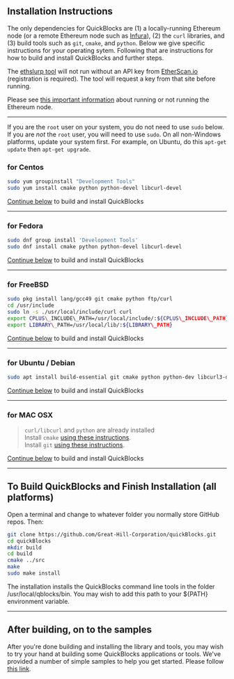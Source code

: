 ## Installation Instructions

The only dependencies for QuickBlocks are (1) a locally-running Ethereum node (or a remote Ethereum node such as [Infura](http://infura.io)), (2) the `curl` libraries, and (3) build tools such as `git`, `cmake`, and `python`.  Below we give specific instructions for your operating sytem. Following that are instructions for how to build and install QuickBlocks and further steps.

The [ethslurp tool](../../apps/ethslurp/README.md) will not run without an API key from [EtherScan.io](http://etherscan.io/apis) (registration is required). The tool will request a key from that site before running.

Please see [this important information](RUNNING_A_NODE.md) about running or not running the Ethereum node.

***

If you are the `root` user on your system, you do not need to use `sudo` below. If you are *not* the `root` user, you will need to use `sudo`. On all non-Windows platforms, update your system first. For example, on Ubuntu, do this `apt-get update` then `apt-get upgrade`.

### for Centos

```bash
sudo yum groupinstall "Development Tools"  
sudo yum install cmake python python-devel libcurl-devel
```

[Continue below](#finish) to build and install QuickBlocks

***

### for Fedora

```bash
sudo dnf group install 'Development Tools'
sudo dnf install cmake python python-devel libcurl-devel
```

[Continue below](#finish) to build and install QuickBlocks

***

### for FreeBSD

```bash
sudo pkg install lang/gcc49 git cmake python ftp/curl
cd /usr/include  
sudo ln -s ./usr/local/include/curl curl  
export CPLUS\_INCLUDE\_PATH=/usr/local/include/:${CPLUS\_INCLUDE\_PATH}
export LIBRARY\_PATH=/usr/local/lib/:${LIBRARY\_PATH}
```

[Continue below](#finish) to build and install QuickBlocks

***

### for Ubuntu / Debian

```bash
sudo apt install build-essential git cmake python python-dev libcurl3-dev
```

[Continue below](#finish) to build and install QuickBlocks

***

### for MAC OSX

   > `curl/libcurl` and `python` are already installed  
   > Install `cmake` [using these instructions](https://cmake.org/download/).  
   > Install `git` [using these instructions](https://git-scm.com/download/mac).

[Continue below](#finish) to build and install QuickBlocks

<a name="finish" href=""></a>
***
## To Build QuickBlocks and Finish Installation (all platforms)

Open a terminal and change to whatever folder you normally store GitHub repos. Then:

```bash
git clone https://github.com/Great-Hill-Corporation/quickBlocks.git
cd quickBlocks
mkdir build
cd build
cmake ../src
make
sudo make install
```

The installation installs the QuickBlocks command line tools in the folder /usr/local/qblocks/bin. You may wish to add this path to your ${PATH} environment variable.

***
## After building, on to the samples

After you're done building and installing the library and tools, you may wish to try your hand at building some QuickBlocks applications or tools. We've provided a 
number of simple samples to help you get started. Please follow [this link](/src/examples).
